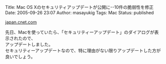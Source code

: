 Title: Mac OS Xのセキュリティアップデートが公開に--10件の脆弱性を修正
Date: 2005-09-26 23:07
Author: masayukig
Tags: Mac
Status: published

[japan.cnet.com](http://japan.cnet.com/news/sec/story/0,2000050480,20087532,00.htm)

先日、Macを使っていたら、「セキュリティーアップデート」のダイアログが表示されたので、  
アップデートしました。  
セキュリティーアップデートなので、特に理由がない限りアップデートした方が良いでしょう。
